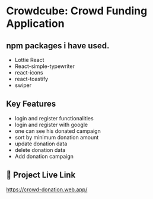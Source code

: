 # Crowdcube: Crowd Funding Application

## npm packages i have used.

- Lottie React
- React-simple-typewriter
- react-icons
- react-toastify
- swiper


## Key Features

- login and register functionalities
- login and register with google
- one can see his donated campaign
- sort by minimum donation amount
- update donation data
- delete donation data
- Add donation campaign

## 🔗 Project Live Link

https://crowd-donation.web.app/
